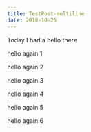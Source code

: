 ```yaml
---
title: TestPost-multiline
date: 2018-10-25
---
```


Today I had a 
hello there

hello again 1

hello again 2

hello again 3

hello again 4

hello again 5

hello again 6

